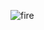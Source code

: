 ![fire]([https://media3.giphy.com/media/aUovxH8Vf9qDu/giphy.gif](https://user-images.githubusercontent.com/74038190/213911110-aedbef38-a29f-4b6b-a65c-11608b4f75a5.gif))
